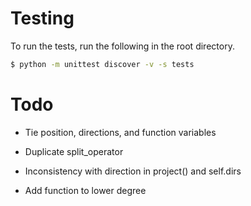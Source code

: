# Testing

To run the tests, run the following in the root directory.

```bash
$ python -m unittest discover -v -s tests
```

# Todo

- Tie position, directions, and function variables

- Duplicate split_operator

- Inconsistency with direction in project() and self.dirs

- Add function to lower degree 
